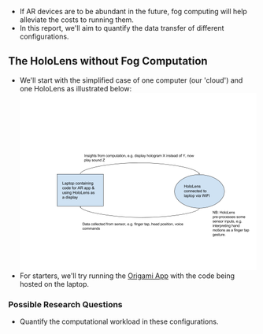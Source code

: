 * If AR devices are to be abundant in the future, fog computing will help alleviate the costs to running them.
* In this report, we'll aim to quantify the data transfer  of different configurations.

## The HoloLens without Fog Computation
* We'll start with the simplified case of one computer (our 'cloud') and one HoloLens as illustrated below:
![AR without Fog](https://github.com/dchege711/Augmented_Reality/blob/master/Unity_Tutorials/Screenshots/AR%20Without%20Fog.png)
* For starters, we'll try running the [Origami App](https://github.com/dchege711/Augmented_Reality/tree/master/Unity_Tutorials/Origami) with the code being hosted on the laptop.

### Possible Research Questions
* Quantify the computational workload in these configurations.
